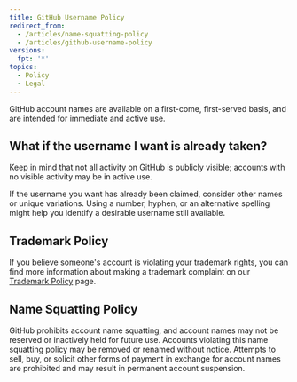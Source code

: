 ```yaml
---
title: GitHub Username Policy
redirect_from:
  - /articles/name-squatting-policy
  - /articles/github-username-policy
versions:
  fpt: '*'
topics:
  - Policy
  - Legal
---
```


GitHub account names are available on a first-come, first-served basis, and are intended for immediate and active use.

## What if the username I want is already taken?

Keep in mind that not all activity on GitHub is publicly visible; accounts with no visible activity may be in active use.

If the username you want has already been claimed, consider other names or unique variations. Using a number, hyphen, or an alternative spelling might help you identify a desirable username still available.

## Trademark Policy

If you believe someone's account is violating your trademark rights, you can find more information about making a trademark complaint on our [Trademark Policy](/articles/github-trademark-policy/) page.

## Name Squatting Policy

GitHub prohibits account name squatting, and account names may not be reserved or inactively held for future use. Accounts violating this name squatting policy may be removed or renamed without notice. Attempts to sell, buy, or solicit other forms of payment in exchange for account names are prohibited and may result in permanent account suspension.
